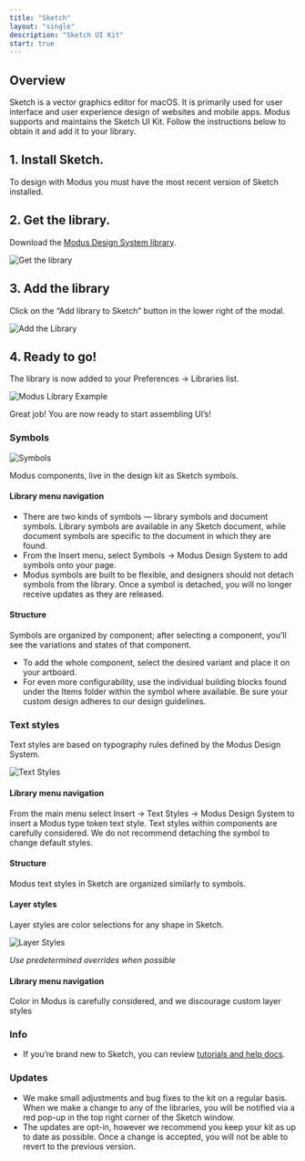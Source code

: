 ```yaml
---
title: "Sketch"
layout: "single"
description: "Sketch UI Kit"
start: true
---
```


<style>
main img {
  width: 100%;
  background-color: #eee;
  min-height: 133px;
}
</style>

## Overview

Sketch is a vector graphics editor for macOS. It is primarily used for user interface and user experience design of websites and mobile apps. Modus supports and maintains the Sketch UI Kit. Follow the instructions below to obtain it and add it to your library.

## 1. Install Sketch.

   To design with Modus you must have the most recent version of Sketch installed.

## 2. Get the library.

   Download the [Modus Design System library](https://drive.google.com/file/d/1PszMnpntQCsLPJfI58vqmfLETRtm4Q1k/view?usp=sharing).

![Get the library](/img/guide/designer_01_add_library.png)

## 3. Add the library

   Click on the “Add library to Sketch” button in the lower right of the modal.

![Add the Library](/img/guide/designer_02_add_librarylrg.png)

## 4. Ready to go!

   The library is now added to your Preferences -> Libraries list.

![Modus Library Example](/img/guide/designer_03_Modus_library_example_screen.png)

   Great job! You are now ready to start assembling UI’s!


### Symbols

![Symbols](/img/guide/designer_04_Symbols_elements.png)

Modus components, live in the design kit as Sketch symbols.

#### Library menu navigation

- There are two kinds of symbols — library symbols and document symbols. Library symbols are available in any Sketch document, while document symbols are specific to the document in which they are found.
- From the Insert menu, select Symbols → Modus Design System to add symbols onto your page.
- Modus symbols are built to be flexible, and designers should not detach symbols from the library. Once a symbol is detached, you will no longer receive updates as they are released.

#### Structure

Symbols are organized by component; after selecting a component, you’ll see the variations and states of that component.

- To add the whole component, select the desired variant and place it on your artboard.
- For even more configurability, use the individual building blocks found under the Items folder within the symbol where available. Be sure your custom design adheres to our design guidelines.

### Text styles

Text styles are based on typography rules defined by the Modus Design System.

![Text Styles](/img/guide/designer_05_Text_styles.png)

#### Library menu navigation

From the main menu select Insert → Text Styles → Modus Design System to insert a Modus type token text style.
Text styles within components are carefully considered. We do not recommend detaching the symbol to change default styles.

#### Structure

Modus text styles in Sketch are organized similarly to symbols.

#### Layer styles

Layer styles are color selections for any shape in Sketch.

![Layer Styles](/img/guide/designer_06_Layer_overrides.png)

_Use predetermined overrides when possible_

#### Library menu navigation

Color in Modus is carefully considered, and we discourage custom layer styles

### Info

- If you’re brand new to Sketch, you can review [tutorials and help docs](https://www.sketchapp.com/docs/).

### Updates

- We make small adjustments and bug fixes to the kit on a regular basis. When we make a change to any of the libraries, you will be notified via a red pop-up in the top right corner of the Sketch window.
- The updates are opt-in, however we recommend you keep your kit as up to date as possible. Once a change is accepted, you will not be able to revert to the previous version.
